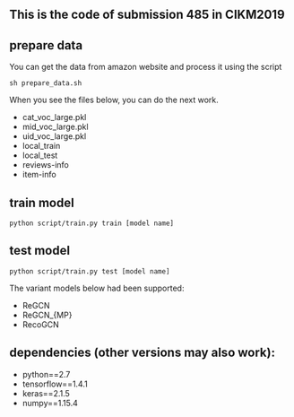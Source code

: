 ## This is the code of submission 485 in CIKM2019

## prepare data
You can get the data from amazon website and process it using the script
```
sh prepare_data.sh
```
When you see the files below, you can do the next work. 
- cat_voc_large.pkl 
- mid_voc_large.pkl 
- uid_voc_large.pkl 
- local_train 
- local_test
- reviews-info
- item-info

## train model
```
python script/train.py train [model name] 
```

## test model
```
python script/train.py test [model name] 
```

The variant models below had been supported: 

- ReGCN
- ReGCN_{MP}
- RecoGCN

## dependencies (other versions may also work):
- python==2.7
- tensorflow==1.4.1
- keras==2.1.5
- numpy==1.15.4
